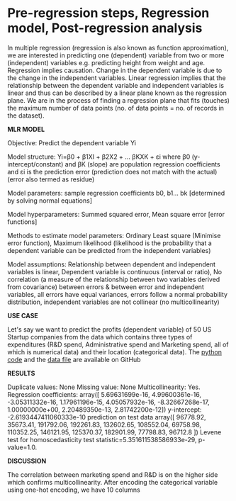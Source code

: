 # Pre-regression steps, Regression model, Post-regression analysis

In multiple regression (regression is also known as function approximation), we are interested in predicting one (dependent) variable from two or more (independent) variables e.g. predicting height from weight and age. Regression implies causation. Change in the dependent variable is due to the change in the independent variables. Linear regression implies that the relationship between the dependent variable and independent variables is linear and thus can be described by a linear plane known as the regression plane. We are in the process of finding a regression plane that fits (touches) the maximum number of data points (no. of data points = no. of records in the dataset).

**MLR MODEL**

Objective: Predict the dependent variable Yi

Model structure: Yi=β0 + β1XI + β2X2 + ...  βKXK + εi where β0 (y-intercept/constant) and βK (slope) are population regression coefficients and εi is the prediction error (prediction does not match with the actual) (error also termed as residue)

Model parameters: sample regression coefficients b0, b1... bk [determined by solving normal equations]

Model hyperparameters: Summed squared error, Mean square error [error functions]

Methods to estimate model parameters: Ordinary Least square (Minimise error function), Maximum likelihood (likelihood is the probability that a dependent variable can be predicted from the independent variables)

Model assumptions: Relationship between dependent and independent variables is linear, Dependent variable is continuous (interval or ratio), No correlation (a measure of the relationship between two variables derived from covariance) between errors & between error and independent variables, all errors have equal variances, errors follow a normal probability distribution, independent variables are not collinear (no multicollinearity)

**USE CASE**

Let's say we want to predict the profits (dependent variable) of 50 US Startup companies from the data which contains three types of expenditures (R&D spend, Administrative spend and Marketing spend, all of which is numerical data) and their location (categorical data). The [python code](https://github.com/drnitinmalik/multiple-linear-regression/blob/main/mlr%20predicting%20profit.PY) and the [data file](https://github.com/drnitinmalik/multiple-linear-regression/blob/main/50-startups.csv) are available on GitHub

**RESULTS**

Duplicate values: None
Missing value: None
Multicollinearity: Yes. 
Regression coefficients:
array([ 5.69631699e-16, 4.99600361e-16, -3.05311332e-16, 1.17961196e-15,
4.05057932e-16, -8.32667268e-17, 1.00000000e+00, 2.20489350e-13, 2.81742200e-12])
y-intercept: -2.6193447411060333e-10
prediction on test data
array([ 96778.92, 35673.41, 191792.06, 192261.83, 132602.65, 108552.04,
69758.98, 110352.25, 146121.95, 125370.37, 182901.99, 77798.83, 96712.8 ])
Levene test for homoscedasticity
test statistic=5.351611538586933e-29, p-value=1.0.

**DISCUSSION**

The correlation between marketing spend and R&D is on the higher side which confirms multicollinearity.
After encoding the categorical variable using one-hot encoding, we have 10 columns
